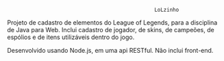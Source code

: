                                                    LoLzinho

Projeto de cadastro de elementos do League of Legends, para a disciplina de Java para Web.
Inclui cadastro de jogador, de skins, de campeões, de espólios e de itens utilizáveis dentro do jogo.

Desenvolvido usando Node.js, em uma api RESTful.
Não inclui front-end.
